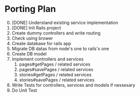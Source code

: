 # Porting Plan

0. [DONE] Understand existing service implementation
1. [DONE] Init Rails project
2. Create dummy controllers and write routing
3. Check using brower
4. Create database for rails app
5. Migrate DB datas from node's one to rails's one
6. Create DB model
7. Implement controllers and services
    1. pages#getPages / related services
    2. pages#savePages / related services
    3. stories#getPages / related services
    4. stories#savePages / related services
8. Write Tests for controllers, services and models if nessesary
9. Do Unit Test
